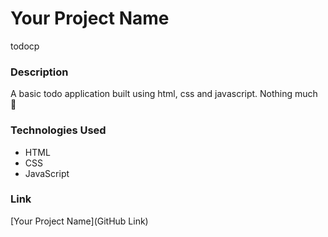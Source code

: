 # Your Project Name
todocp

### Description
A basic todo application built using html, css and javascript. Nothing much 🙂

### Technologies Used
- HTML
- CSS
- JavaScript

### Link

[Your Project Name](GitHub Link)
